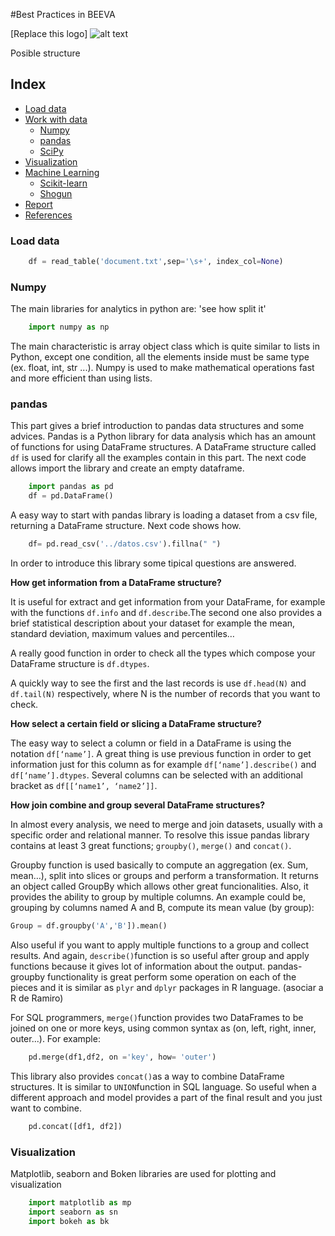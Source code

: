 #Best Practices in BEEVA

[Replace this logo] ![alt text](https://github.com/beeva/beeva-best-practices/blob/master/static/horizontal-beeva-logo.png "BEEVA")

Posible structure

## Index
  * [Load data](#load_data)
  * [Work with data](#work_data)
    * [Numpy](#numpy)
    * [pandas](#pandas)
    * [SciPy](#scipy)
  * [Visualization](#visualization)
  * [Machine Learning](#ml)
    * [Scikit-learn](#scikit-learn)
    * [Shogun](#shogun)
  * [Report](#report)
  * [References](#references)


### Load data

````python
    df = read_table('document.txt',sep='\s+', index_col=None)
````


### Numpy

The main libraries for analytics in python are: 'see how split it'

````python
    import numpy as np
````
The main characteristic is array object class which is quite similar to lists in Python, except one condition, all the elements inside must be same type (ex. float, int, str ...). Numpy is used to make mathematical operations fast and more efficient than using lists.




### pandas
This part gives a brief introduction to pandas data structures and some advices. Pandas is a Python library for data analysis which has an amount of functions for using DataFrame structures. A DataFrame structure called `df` is used for clarify all the examples contain in this part. The next code allows import the library and create an empty dataframe.

````python
    import pandas as pd
    df = pd.DataFrame()
````

A easy way to start with pandas library is loading a dataset from a csv file, returning a DataFrame structure. Next code shows how.

````python
    df= pd.read_csv('../datos.csv').fillna(" ")
````

In order to introduce this library some tipical questions are answered. 

**How get information from a DataFrame structure?**

It is useful for extract and get information from your DataFrame, for example with the functions `df.info` and `df.describe`.The second one also provides a brief statistical description about your dataset for example the mean, standard deviation, maximum values and percentiles…

A really good function in order to check all the types which compose your DataFrame structure is `df.dtypes`.

A quickly way to see the first and the last records is use `df.head(N)` and `df.tail(N)` respectively, where N is the number of records that you want to check.

**How select a certain field or slicing a DataFrame structure?**

The easy way to select a column or field in a DataFrame is using the notation `df[‘name’]`. A great thing is use previous function in order to get information just for this column as for example `df[‘name’].describe()` and `df[‘name’].dtypes`. Several columns can be selected with an additional bracket as `df[[‘name1’, ‘name2’]]`.


**How join combine and group several DataFrame structures?**

In almost every analysis, we need to merge and join datasets, usually with a specific order and relational manner. To resolve this issue pandas library contains at least 3 great functions; `groupby()`, `merge()` and `concat()`.

Groupby function is used basically to compute an aggregation (ex. Sum, mean…), split into slices or groups and perform a transformation. It returns an object called GroupBy which allows other great funcionalities. Also, it provides the ability to group by multiple columns. An example could be, grouping by columns named A and B, compute its mean value (by group): 

````python
Group = df.groupby('A','B']).mean()
````
Also useful if you want to apply multiple functions to a group and collect results. And again, `describe()`function is so useful after group and apply functions because it gives lot of information about the output. pandas-groupby functionality is great perform some operation on each of the pieces and it is similar as `plyr` and `dplyr` packages in R language. (asociar a R de Ramiro)

For SQL programmers, `merge()`function provides two DataFrames to be joined on one or more keys, using common syntax as (on, left, right, inner, outer...). For example:   

````python
    pd.merge(df1,df2, on ='key', how= 'outer')
````

This library also provides `concat()`as a way to combine DataFrame structures. It is similar to `UNION`function in SQL language. So useful when a different approach and model provides a part of the final result and you just want to combine. 

````python
    pd.concat([df1, df2])
````


### Visualization
Matplotlib, seaborn and Boken libraries are used for plotting and visualization
````python
    import matplotlib as mp
    import seaborn as sn
    import bokeh as bk
````
